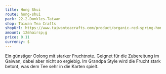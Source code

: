 ```yaml
---
title: Hong Shui
route: hong-shui
pack: 22-2-Dunkles-Taiwan
shop: Taiwan Tea Crafts
shopUrl: https://www.taiwanteacrafts.com/product/organic-red-spring-hong-shui-oolong-tea/?attribute_pa_weight=250-g-8-82-oz-save-20&v=3a52f3c22ed6
amount: 12&hairsp;g
price: 0.11
currency: $
---
```

Ein günstiger Oolong mit starker Fruchtnote. Geignet für die Zubereitung im Gaiwan, dabei aber nicht so ergiebig. Im Grandpa Style wird die Frucht stark betont, was dem Tee sehr in die Karten spielt.